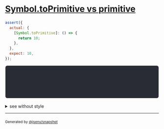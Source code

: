 # [Symbol.toPrimitive vs primitive](../../wrapped_value.test.js#L25)

```js
assert({
  actual: {
    [Symbol.toPrimitive]: () => {
      return 10;
    },
  },
  expect: 10,
});
```

![img](throw.svg)

<details>
  <summary>see without style</summary>

```console
AssertionError: actual and expect are different

actual: {
  [Symbol.toPrimitive()]: 10,
}
expect: 10
```

</details>


---

<sub>
  Generated by <a href="https://github.com/jsenv/core/tree/main/packages/independent/snapshot">@jsenv/snapshot</a>
</sub>
